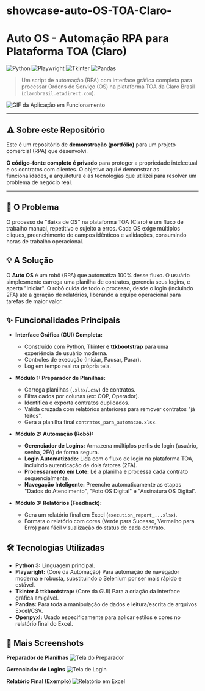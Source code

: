 # showcase-auto-OS-TOA-Claro-
# Auto OS - Automação RPA para Plataforma TOA (Claro)

![Python](https://img.shields.io/badge/Python-3.10%2B-blue?logo=python)
![Playwright](https://img.shields.io/badge/Playwright-Verde?logo=playwright)
![Tkinter](https://img.shields.io/badge/Tkinter-GUI-orange?logo=tkinter)
![Pandas](https://img.shields.io/badge/Pandas-Data-purple?logo=pandas)

> Um script de automação (RPA) com interface gráfica completa para processar Ordens de Serviço (OS) na plataforma TOA da Claro Brasil (`clarobrasil.etadirect.com`).

![GIF da Aplicação em Funcionamento](demo.gif)

---

## ⚠️ Sobre este Repositório

Este é um repositório de **demonstração (portfólio)** para um projeto comercial (RPA) que desenvolvi.

**O código-fonte completo é privado** para proteger a propriedade intelectual e os contratos com clientes. O objetivo aqui é demonstrar as funcionalidades, a arquitetura e as tecnologias que utilizei para resolver um problema de negócio real.

---

## 🎯 O Problema
O processo de "Baixa de OS" na plataforma TOA (Claro) é um fluxo de trabalho manual, repetitivo e sujeito a erros. Cada OS exige múltiplos cliques, preenchimento de campos idênticos e validações, consumindo horas de trabalho operacional.

## 💡 A Solução
O **Auto OS** é um robô (RPA) que automatiza 100% desse fluxo. O usuário simplesmente carrega uma planilha de contratos, gerencia seus logins, e aperta "Iniciar". O robô cuida de todo o processo, desde o login (incluindo 2FA) até a geração de relatórios, liberando a equipe operacional para tarefas de maior valor.

## ✨ Funcionalidades Principais

* **Interface Gráfica (GUI) Completa:**
    * Construído com Python, Tkinter e **ttkbootstrap** para uma experiência de usuário moderna.
    * Controles de execução (Iniciar, Pausar, Parar).
    * Log em tempo real na própria tela.

* **Módulo 1: Preparador de Planilhas:**
    * Carrega planilhas (`.xlsx`/`.csv`) de contratos.
    * Filtra dados por colunas (ex: COP, Operador).
    * Identifica e exporta contratos duplicados.
    * Valida cruzada com relatórios anteriores para remover contratos "já feitos".
    * Gera a planilha final `contratos_para_automacao.xlsx`.

* **Módulo 2: Automação (Robô):**
    * **Gerenciador de Logins:** Armazena múltiplos perfis de login (usuário, senha, 2FA) de forma segura.
    * **Login Automatizado:** Lida com o fluxo de login na plataforma TOA, incluindo autenticação de dois fatores (2FA).
    * **Processamento em Lote:** Lê a planilha e processa cada contrato sequencialmente.
    * **Navegação Inteligente:** Preenche automaticamente as etapas "Dados do Atendimento", "Foto OS Digital" e "Assinatura OS Digital".

* **Módulo 3: Relatórios (Feedback):**
    * Gera um relatório final em Excel (`execution_report_...xlsx`).
    * Formata o relatório com cores (Verde para Sucesso, Vermelho para Erro) para fácil visualização do status de cada contrato.

## 🛠️ Tecnologias Utilizadas

* **Python 3:** Linguagem principal.
* **Playwright:** (Core da Automação) Para automação de navegador moderna e robusta, substituindo o Selenium por ser mais rápido e estável.
* **Tkinter & ttkbootstrap:** (Core da GUI) Para a criação da interface gráfica amigável.
* **Pandas:** Para toda a manipulação de dados e leitura/escrita de arquivos Excel/CSV.
* **Openpyxl:** Usado especificamente para aplicar estilos e cores no relatório final do Excel.

## 📸 Mais Screenshots

**Preparador de Planilhas**
![Tela do Preparador](tela-preparador.png)

**Gerenciador de Logins**
![Tela de Login](tela-login.png)

**Relatório Final (Exemplo)**
![Relatório em Excel](relatorio-exemplo.png)
